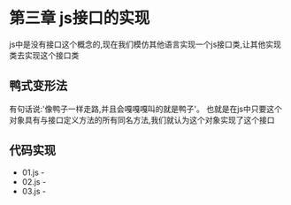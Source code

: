 # 第三章 js接口的实现

js中是没有接口这个概念的,现在我们模仿其他语言实现一个js接口类,让其他实现类去实现这个接口类

## 鸭式变形法

有句话说:'像鸭子一样走路,并且会嘎嘎嘎叫的就是鸭子'。
也就是在js中只要这个对象具有与接口定义方法的所有同名方法,我们就认为这个对象实现了这个接口

## 代码实现

*   01.js - 
*   02.js - 
*   03.js - 